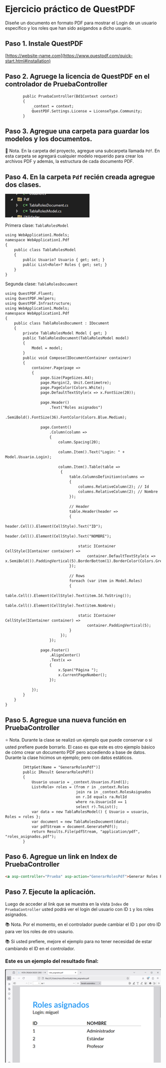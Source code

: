 # Ejercicio práctico de QuestPDF

Diseñe un documento en formato PDF para mostrar el Login de un usuario específico y los roles que han sido asigandos a dicho usuario.

## Paso 1. Instale QuestPDF
[https://website-name.com](https://www.questpdf.com/quick-start.html#installation)  

## Paso 2. Agruege la licencia de QuestPDF en el controlador de PruebaController
```chsarp
        public PruebaController(Bd1Context context)
        {
            _context = context;
            QuestPDF.Settings.License = LicenseType.Community;
        }
```
## Paso 3. Agregue una carpeta para guardar los modelos y los documentos.

:green_book: Nota. En la carpeta del proyecto, agregue una subcarpeta llamada `Pdf`. En esta carpeta se agregará cualquier modelo requerido para crear los archivos PDF y además, la estructura de cada documento PDF.

## Paso 4. En la carpeta `Pdf` recién creada agregue dos clases.  

![image](./img/carpeta_pdf.png)  

Primera clase: `TablaRolesModel` 

```chsarp
using WebApplication1.Models;
namespace WebApplication1.Pdf
{
    public class TablaRolesModel
    {
        public Usuario? Usuario { get; set; }
        public List<Role>? Roles { get; set; }
    }
}
```

Segunda clase: `TablaRolesDocument`  

```chsarp
using QuestPDF.Fluent;
using QuestPDF.Helpers;
using QuestPDF.Infrastructure;
using WebApplication1.Models;
namespace WebApplication1.Pdf
{
    public class TablaRolesDocument : IDocument
    {
        private TablaRolesModel Model { get; }
        public TablaRolesDocument(TablaRolesModel model)
        {
            Model = model;
        }
        public void Compose(IDocumentContainer container)
        {
            container.Page(page =>
            {
                page.Size(PageSizes.A4);
                page.Margin(2, Unit.Centimetre);
                page.PageColor(Colors.White);
                page.DefaultTextStyle(x => x.FontSize(20));

                page.Header()
                    .Text("Roles asignados")
                    .SemiBold().FontSize(36).FontColor(Colors.Blue.Medium);

                page.Content()
                    .Column(column =>
                    {
                        column.Spacing(20);

                        column.Item().Text("Login: " + Model.Usuario.Login);

                        column.Item().Table(table =>
                         {
                             table.ColumnsDefinition(columns =>
                             {
                                 columns.RelativeColumn(2); // Id
                                 columns.RelativeColumn(2); // Nombre
                             });

                             // Header
                             table.Header(header =>
                             {
                                 header.Cell().Element(CellStyle).Text("ID");
                                 header.Cell().Element(CellStyle).Text("NOMBRE");

                                 static IContainer CellStyle(IContainer container) =>
                                     container.DefaultTextStyle(x => x.SemiBold()).PaddingVertical(5).BorderBottom(1).BorderColor(Colors.Grey.Medium);
                             });

                             // Rows
                             foreach (var item in Model.Roles)
                             {
                                 table.Cell().Element(CellStyle).Text(item.Id.ToString());
                                 table.Cell().Element(CellStyle).Text(item.Nombre);

                                 static IContainer CellStyle(IContainer container) =>
                                     container.PaddingVertical(5);
                             }
                         });
                    });

                page.Footer()
                    .AlignCenter()
                    .Text(x =>
                    {
                        x.Span("Página ");
                        x.CurrentPageNumber();
                    });

            });
        }
    }
}
```

## Paso 5. Agregue una nueva función en PruebaController

:star: Nota. Durante la clase se realizó un ejemplo que puede conservar o si usted prefiere puede borrarlo. El caso es que este es otro ejemplo básico de cómo crear un documento PDF pero accediendo a base de datos. Durante la clase hicimos un ejemplo; pero con datos estáticos.  

```chsarp
        [HttpGet(Name = "GenerarRolesPdf")]
        public IResult GenerarRolesPdf()
        {
            Usuario usuario = _context.Usuarios.Find(1);
            List<Role> roles = (from r in _context.Roles
                                join ra in _context.RolesAsignados
                                on r.Id equals ra.RolId
                                where ra.UsuarioId == 1
                                select r).ToList();
            var data = new TablaRolesModel() { Usuario = usuario, Roles = roles };
            var document = new TablaRolesDocument(data);
            var pdfStream = document.GeneratePdf();
            return Results.File(pdfStream, "application/pdf", "roles_asignados.pdf");
        }
```

## Paso 6. Agregue un link en Index de PruebaController

```html
<a asp-controller="Prueba" asp-action="GenerarRolesPdf">Generar Roles PDF</a>
```

## Paso 7. Ejecute la aplicación.

Luego de acceder al link que se muestra en la vista `Index` de `PruebaController` usted podrá ver el login del usuario con ID `1` y los roles asignados.

:books: Nota. Por el momento, en el controlador puede cambiar el ID `1` por otro ID para ver los roles de otro usaurio.

:books: Si usted prefiere, mejore el ejemplo para no tener necesidad de estar cambiando el ID en el controlador.  

### Este es un ejemplo del resultado final:  

![image](./img/roles_asignados.png)  

